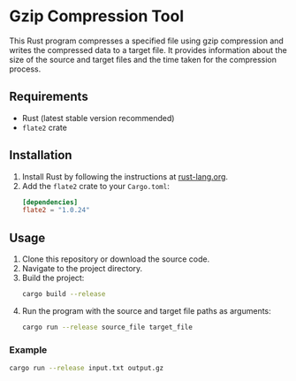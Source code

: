 # Gzip Compression Tool

This Rust program compresses a specified file using gzip compression and writes the compressed data to a target file. It provides information about the size of the source and target files and the time taken for the compression process.

## Requirements

- Rust (latest stable version recommended)
- `flate2` crate

## Installation

1. Install Rust by following the instructions at [rust-lang.org](https://www.rust-lang.org/learn/get-started).
2. Add the `flate2` crate to your `Cargo.toml`:
   ```toml
   [dependencies]
   flate2 = "1.0.24"
   ```

## Usage

1. Clone this repository or download the source code.
2. Navigate to the project directory.
3. Build the project:
   ```sh
   cargo build --release
   ```
4. Run the program with the source and target file paths as arguments:
   ```sh
   cargo run --release source_file target_file
   ```

### Example

```sh
cargo run --release input.txt output.gz
```
